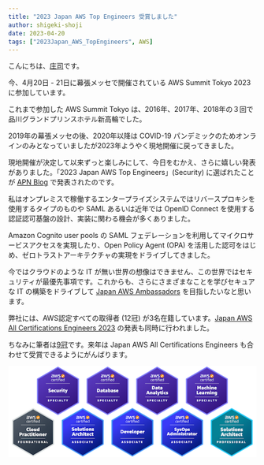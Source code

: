 ```yaml
---
title: "2023 Japan AWS Top Engineers 受賞しました"
author: shigeki-shoji
date: 2023-04-20
tags: ["2023Japan_AWS_TopEngineers", AWS]
---
```


こんにちは、[庄司](https://github.com/edward-mamezou)です。

今、4月20日 - 21日に幕張メッセで開催されている AWS Summit Tokyo 2023 に参加しています。

これまで参加した AWS Summit Tokyo は、2016年、2017年、2018年の３回で品川グランドプリンスホテル新高輪でした。

2019年の幕張メッセの後、2020年以降は COVID-19 パンデミックのためオンラインのみとなっていましたが2023年ようやく現地開催に戻ってきました。

現地開催が決定して以来ずっと楽しみにして、今日をむかえ、さらに嬉しい発表がありました。「2023 Japan AWS Top Engineers」(Security) に選ばれたことが [APN Blog](https://aws.amazon.com/jp/blogs/psa/2023-japan-aws-top-engineers/) で発表されたのです。

私はオンプレミスで稼働するエンタープライズシステムではリバースプロキシを使用するタイプのものや SAML あるいは近年では OpenID Connect を使用する認証認可基盤の設計、実装に関わる機会が多くありました。

Amazon Cognito user pools の SAML フェデレーションを利用してマイクロサービスアクセスを実現したり、Open Policy Agent (OPA) を活用した認可をはじめ、ゼロトラストアーキテクチャの実現をドライブしてきました。

今ではクラウドのような IT が無い世界の想像はできません、この世界ではセキュリティが最優先事項です。これからも、さらにさまざまなことを学びセキュアな IT の構築をドライブして [Japan AWS Ambassadors](https://aws.amazon.com/jp/blogs/psa/2023-japan-aws-ambassadors/) を目指したいなと思います。

弊社には、AWS認定すべての取得者 (12冠) が3名在籍しています。[Japan AWS All Certifications
Engineers 2023](https://aws.amazon.com/jp/blogs/psa/2023-japan-aws-all-certifications-engineers/) の発表も同時に行われました。

ちなみに筆者は[9冠](https://www.credly.com/users/username.835c802c/badges)です。来年は Japan AWS All Certifications Engineers も合わせて受賞できるようにがんばります。

![](https://github.com/takesection/takesection/raw/main/badges.png)

